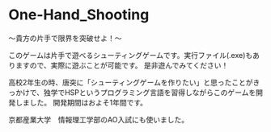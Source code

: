 # One-Hand_Shooting
〜貴方の片手で限界を突破せよ！〜

このゲームは片手で遊べるシューティングゲームです。実行ファイル(.exe)もありますので、実際に遊ぶことが可能です。
是非遊んでみてください！

高校2年生の時、唐突に「シューティングゲームを作りたい」と思ったことがきっかけで、独学でHSPというプログラミング言語を習得しながらこのゲームを開発しました。
開発期間はおよそ1年間です。

京都産業大学　情報理工学部のAO入試にも使いました。
